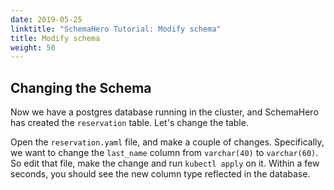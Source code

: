 ```yaml
---
date: 2019-05-25
linktitle: "SchemaHero Tutorial: Modify schema"
title: Modify schema
weight: 50
---
```


## Changing the Schema

Now we have a postgres database running in the cluster, and SchemaHero has created the `reservation` table. Let's change the table.

Open the `reservation.yaml` file, and make a couple of changes. Specifically, we want to change the `last_name` column from `varchar(40)` to `varchar(60)`. So edit that file, make the change and run `kubectl apply` on it. Within a few seconds, you should see the new column type reflected in the database.

